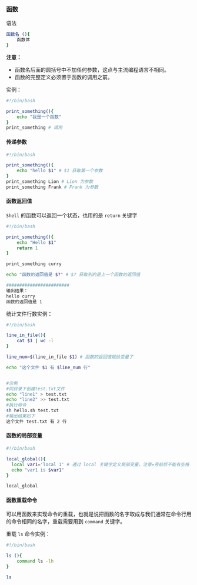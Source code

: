 ### 函数

语法

```bash
函数名 (){
	函数体
}
```

**注意：**

- 函数名后面的圆括号中不加任何参数，这点与主流编程语言不相同。
- 函数的完整定义必须置于函数的调用之前。



实例：

```bash
#!/bin/bash

print_something(){
    echo "我是一个函数"
}
print_something # 调用
```



#### 传递参数

```bash
#!/bin/bash

print_something(){
    echo "hello $1" # $1 获取第一个参数
}
print_something Lion # Lion 为参数
print_something Frank # Frank 为参数
```



#### 函数返回值

`Shell` 的函数可以返回一个状态，也用的是 `return` 关键字

```bash
#!/bin/bash

print_something(){
    echo "Hello $1"
    return 1
}

print_something curry

echo "函数的返回值是 $?" # $? 获取到的是上一个函数的返回值

########################
输出结果：
hello curry
函数的返回值是 1
```



统计文件行数实例：

```bash
#!/bin/bash

line_in_file(){
	cat $1 | wc -l
}

line_num=$(line_in_file $1) # 函数的返回值赋给变量了

echo "这个文件 $1 有 $line_num 行"


#示例
#同目录下创建test.txt文件
echo "line1" > test.txt
echo "line2" >> test.txt
#执行命令
sh hello.sh test.txt
#输出结果如下
这个文件 test.txt 有 2 行
```



#### 函数的局部变量

```bash
#!/bin/bash

local_global(){
  local var1='local 1' # 通过 local 关键字定义局部变量，注意=号前后不能有空格
  echo "var1 is $var1"
}

local_global
```



#### 函数重载命令

可以用函数来实现命令的重载，也就是说把函数的名字取成与我们通常在命令行用的命令相同的名字，重载需要用到 `command` 关键字。

重载 `ls` 命令实例：

```bash
#!/bin/bash

ls (){
    command ls -lh
}

ls
```

